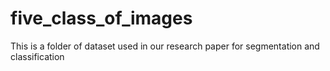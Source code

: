 # five_class_of_images
This is a folder of dataset used in our research paper for segmentation and classification
